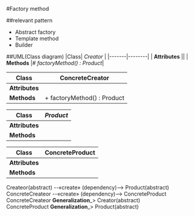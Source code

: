 #Factory method

##relevant pattern
- Abstract factory
- Template method
- Builder


##UML(Class diagram)
|Class| *Creator* |
|-------|--------|
| **Attributes** ||
| **Methods** |*# factoryMethod() : Product*|



|Class| ConcreteCreator |
|-------|--------|
| **Attributes** ||
| **Methods** |+ factoryMethod() : Product|



|Class| *Product* |
|-------|--------|
| **Attributes** ||
| **Methods** ||



|Class| ConcreteProduct |
|-------|--------|
| **Attributes** ||
| **Methods** ||


Createor(abstract) --«create» (dependency)--> Product(abstract)  
ConcreteCreateor --«create» (dependency)--> ConcreteProduct  
ConcreteCreateor  ____Generalization_____> Creator(abstract)  
ConcreteProduct ____Generalization_____> Product(abstract)  
